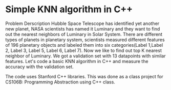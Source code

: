 # Simple KNN algorithm in C++
Problem Derscription
Hubble Space Telescope has identified yet another new planet, NASA scientists has named it Luminary and  they want to find out the nearest neighbors of Luminary in Solar System. There are different types of planets in planetary system, scientists measured different features of 196 planetary objects and labeled them into six categories(Label 1,Label 2, Label 3, Label 5, Label 6, Label 7). Now we like to find out top K nearest neighbor of Luminary. 
We got a validation set with 13 datapoints with similar features. Let's code a basic KNN algorithm in C++ and measure the accuracy with the validation set.

The code uses Stanford C++ libraries.
This was done as a class project for CS106B: Programming Abstraction using C++ class.

